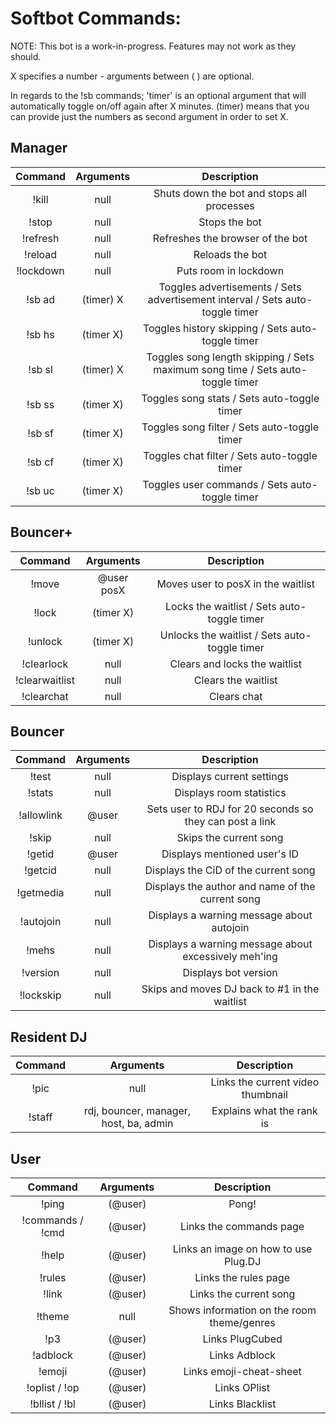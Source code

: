 Softbot Commands:
=========

NOTE: This bot is a work-in-progress. Features may not work as they should.

X specifies a number - arguments between ( ) are optional.

In regards to the !sb commands; 'timer' is an optional argument that will automatically toggle on/off again after X minutes. (timer) means that you can provide just the numbers as second argument in order to set X.


Manager
-------

|Command | Arguments |  Description |
|:------:|:---------:|:--------------------------------------:|
|!kill | null | Shuts down the bot and stops all processes |
|!stop | null | Stops the bot |
|!refresh| null | Refreshes the browser of the bot |
|!reload | null | Reloads the bot |
|!lockdown | null | Puts room in lockdown |
|!sb ad| (timer) X | Toggles advertisements / Sets advertisement interval / Sets auto-toggle timer |
|!sb hs | (timer X) | Toggles history skipping / Sets auto-toggle timer |
|!sb sl | (timer) X | Toggles song length skipping / Sets maximum song time / Sets auto-toggle timer |
|!sb ss | (timer X) | Toggles song stats / Sets auto-toggle timer |
|!sb sf | (timer X) | Toggles song filter / Sets auto-toggle timer |
|!sb cf | (timer X) | Toggles chat filter / Sets auto-toggle timer |
|!sb uc | (timer X) | Toggles user commands / Sets auto-toggle timer |


Bouncer+
--------

|Command | Arguments |  Description |
|:------:|:---------:|:--------------------------------------:|
|!move | @user posX | Moves user to posX in the waitlist |
|!lock | (timer X) | Locks the waitlist / Sets auto-toggle timer |
|!unlock | (timer X) | Unlocks the waitlist / Sets auto-toggle timer |
|!clearlock | null | Clears and locks the waitlist |
|!clearwaitlist | null | Clears the waitlist |
|!clearchat | null | Clears chat |


Bouncer
-------

|Command | Arguments |  Description |
|:------:|:---------:|:--------------------------------------:|
|!test | null | Displays current settings |
|!stats | null | Displays room statistics |
|!allowlink | @user | Sets user to RDJ for 20 seconds so they can post a link |
|!skip | null | Skips the current song |
|!getid | @user | Displays mentioned user's ID |
|!getcid | null | Displays the CiD of the current song |
|!getmedia | null | Displays the author and name of the current song |
|!autojoin | null | Displays a warning message about autojoin |
|!mehs | null | Displays a warning message about excessively meh'ing |
|!version | null | Displays bot version |
|!lockskip | null | Skips and moves DJ back to #1 in the waitlist |


Resident DJ
-----------

|Command | Arguments |  Description |
|:------:|:---------:|:--------------------------------------:|
|!pic | null | Links the current video thumbnail |
|!staff | rdj, bouncer, manager, host, ba, admin | Explains what the rank is |


User
----

|Command | Arguments |  Description |
|:------:|:---------:|:--------------------------------------:|
|!ping | (@user) | Pong! |
|!commands / !cmd | (@user) | Links the commands page |
|!help | (@user) | Links an image on how to use Plug.DJ |
|!rules | (@user) | Links the rules page |
|!link | (@user) | Links the current song |
|!theme | null | Shows information on the room theme/genres |
|!p3 | (@user) | Links PlugCubed |
|!adblock | (@user) | Links Adblock |
|!emoji | (@user) | Links emoji-cheat-sheet |
|!oplist / !op | (@user) | Links OPlist |
|!bllist / !bl | (@user) | Links Blacklist |
